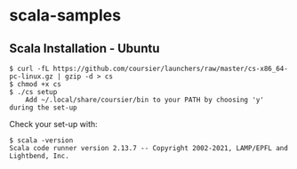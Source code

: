 # scala-samples

## Scala Installation - Ubuntu

```
$ curl -fL https://github.com/coursier/launchers/raw/master/cs-x86_64-pc-linux.gz | gzip -d > cs
$ chmod +x cs
$ ./cs setup
    Add ~/.local/share/coursier/bin to your PATH by choosing 'y' during the set-up
```

Check your set-up with:
```
$ scala -version
Scala code runner version 2.13.7 -- Copyright 2002-2021, LAMP/EPFL and Lightbend, Inc.
```
